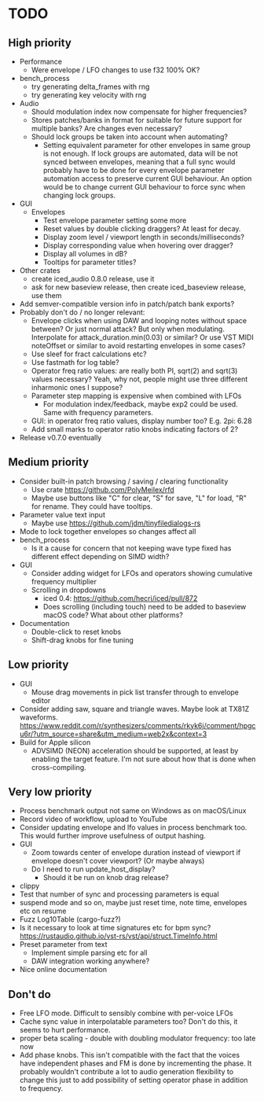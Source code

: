 # TODO

## High priority

* Performance
  * Were envelope / LFO changes to use f32 100% OK?
* bench_process
  * try generating delta_frames with rng
  * try generating key velocity with rng
* Audio
  * Should modulation index now compensate for higher frequencies?
  * Stores patches/banks in format for suitable for future support for
    multiple banks? Are changes even necessary?
  * Should lock groups be taken into account when automating?
    * Setting equivalent parameter for other envelopes in same group is not
      enough. If lock groups are automated, data will be not synced between
      envelopes, meaning that a full sync would probably have to be done for
      every envelope parameter automation access to preserve current GUI
      behaviour. An option would be to change current GUI behaviour to force
      sync when changing lock groups.
* GUI
  * Envelopes
    * Test envelope parameter setting some more
    * Reset values by double clicking draggers? At least for decay.
    * Display zoom level / viewport length in seconds/milliseconds?
    * Display corresponding value when hovering over dragger?
    * Display all volumes in dB?
    * Tooltips for parameter titles?
* Other crates
  * create iced_audio 0.8.0 release, use it
  * ask for new baseview release, then create iced_baseview release, use them
* Add semver-compatible version info in patch/patch bank exports?
* Probably don't do / no longer relevant:
  * Envelope clicks when using DAW and looping notes without space between? Or
    just normal attack? But only when modulating. Interpolate for
    attack_duration.min(0.03) or similar? Or use VST MIDI noteOffset or similar
    to avoid restarting envelopes in some cases?
  * Use sleef for fract calculations etc?
  * Use fastmath for log table?
  * Operator freq ratio values: are really both PI, sqrt(2) and sqrt(3) values
    necessary? Yeah, why not, people might use three different inharmonic ones
    I suppose?
  * Parameter step mapping is expensive when combined with LFOs
    * For modulation index/feedback, maybe exp2 could be used. Same with frequency
      parameters.
  * GUI: in operator freq ratio values, display number too? E.g. 2pi: 6.28
  * Add small marks to operator ratio knobs indicating factors of 2?
* Release v0.7.0 eventually

## Medium priority

* Consider built-in patch browsing / saving / clearing functionality
  * Use crate https://github.com/PolyMeilex/rfd
  * Maybe use buttons like "C" for clear, "S" for save, "L" for load, "R" for
    rename. They could have tooltips.
* Parameter value text input
  * Maybe use https://github.com/jdm/tinyfiledialogs-rs
* Mode to lock together envelopes so changes affect all
* bench_process
  * Is it a cause for concern that not keeping wave type fixed has different
    effect depending on SIMD width?
* GUI
  * Consider adding widget for LFOs and operators showing cumulative
    frequency multiplier
  * Scrolling in dropdowns
    * iced 0.4: https://github.com/hecrj/iced/pull/872
    * Does scrolling (including touch) need to be added to baseview
      macOS code? What about other platforms?
* Documentation
  * Double-click to reset knobs
  * Shift-drag knobs for fine tuning

## Low priority

* GUI
  * Mouse drag movements in pick list transfer through to envelope editor
* Consider adding saw, square and triangle waves. Maybe look at
  TX81Z waveforms. https://www.reddit.com/r/synthesizers/comments/rkyk6j/comment/hpgcu6r/?utm_source=share&utm_medium=web2x&context=3
* Build for Apple silicon
  * ADVSIMD (NEON) acceleration should be supported, at least by enabling the
    target feature. I'm not sure about how that is done when cross-compiling.

## Very low priority

* Process benchmark output not same on Windows as on macOS/Linux
* Record video of workflow, upload to YouTube
* Consider updating envelope and lfo values in process benchmark too. This
  would further improve usefulness of output hashing.
* GUI
  * Zoom towards center of envelope duration instead of viewport if
    envelope doesn't cover viewport? (Or maybe always)
  * Do I need to run update_host_display?
    * Should it be run on knob drag release?
* clippy
* Test that number of sync and processing parameters is equal
* suspend mode and so on, maybe just reset time, note time, envelopes etc on resume
* Fuzz Log10Table (cargo-fuzz?)
* Is it necessary to look at time signatures etc for bpm sync?
  https://rustaudio.github.io/vst-rs/vst/api/struct.TimeInfo.html
* Preset parameter from text
  * Implement simple parsing etc for all
  * DAW integration working anywhere?
* Nice online documentation

## Don't do

* Free LFO mode. Difficult to sensibly combine with per-voice LFOs
* Cache sync value in interpolatable parameters too? Don't do this, it seems
  to hurt performance.
* proper beta scaling - double with doubling modulator frequency: too late now
* Add phase knobs. This isn't compatible with the fact that the voices have
  independent phases and FM is done by incrementing the phase. It probably
  wouldn't contribute a lot to audio generation flexibility to change this
  just to add possibility of setting operator phase in addition to frequency.
